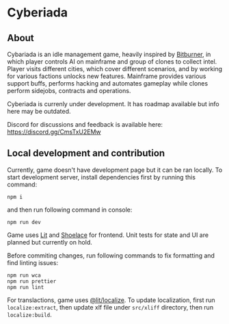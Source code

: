# Cyberiada

## About

Cybariada is an idle management game, heavily inspired by [Bitburner](https://github.com/bitburner-official/bitburner-src), in which player controls AI on mainframe and group of clones to collect intel. Player visits different cities, which cover different scenarios, and by working for various factions unlocks new features. Mainframe provides various support buffs, performs hacking and automates gameplay while clones perform sidejobs, contracts and operations.

Cyberiada is currenly under development. It has roadmap available but info here may be outdated.

Discord for discussions and feedback is available here: https://discord.gg/CmsTxU2EMw

## Local development and contribution

Currently, game doesn't have development page but it can be ran locally. To start development server, install dependencies first by running this command:

```
npm i
```

and then run following command in console:

```
npm run dev
```

Game uses [Lit](https://github.com/lit/lit) and [Shoelace](https://github.com/shoelace-style/shoelace) for frontend. Unit tests for state and UI are planned but currently on hold.

Before commiting changes, run following commands to fix formatting and find linting issues:

```
npm run wca
npm run prettier
npm run lint
```

For translactions, game uses [@lit/localize](https://github.com/Lit/Lit/tree/main/packages/localize). To update localization, first run `localize:extract`, then update xlf file under `src/xliff` directory, then run `localize:build`.
